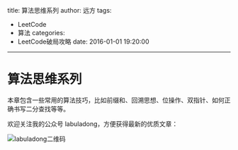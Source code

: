 title: 算法思维系列
author: 远方
tags:
  - LeetCode
  - 算法
categories:
  - LeetCode破局攻略
date: 2016-01-01 19:20:00
---
# 算法思维系列

本章包含一些常用的算法技巧，比如前缀和、回溯思想、位操作、双指针、如何正确书写二分查找等等。

欢迎关注我的公众号 labuladong，方便获得最新的优质文章：

![labuladong二维码](images/LeetCode破局攻略/qrcode.jpg)